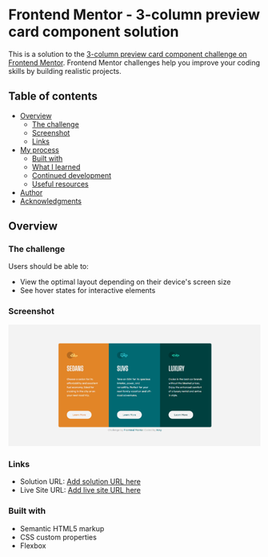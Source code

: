 # Frontend Mentor - 3-column preview card component solution

This is a solution to the [3-column preview card component challenge on Frontend Mentor](https://www.frontendmentor.io/challenges/3column-preview-card-component-pH92eAR2-). Frontend Mentor challenges help you improve your coding skills by building realistic projects. 

## Table of contents

- [Overview](#overview)
  - [The challenge](#the-challenge)
  - [Screenshot](#screenshot)
  - [Links](#links)
- [My process](#my-process)
  - [Built with](#built-with)
  - [What I learned](#what-i-learned)
  - [Continued development](#continued-development)
  - [Useful resources](#useful-resources)
- [Author](#author)
- [Acknowledgments](#acknowledgments)

## Overview

### The challenge

Users should be able to:

- View the optimal layout depending on their device's screen size
- See hover states for interactive elements

### Screenshot

![Screenshot](https://raw.githubusercontent.com/amy-justice/3-column-preview-card/main/images/screenshot.png)

### Links

- Solution URL: [Add solution URL here](https://github.com/amy-justice/3-column-preview-card)
- Live Site URL: [Add live site URL here](https://romantic-hugle-f99495.netlify.app/)

### Built with

- Semantic HTML5 markup
- CSS custom properties
- Flexbox